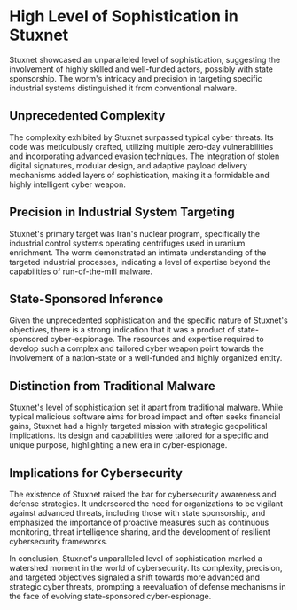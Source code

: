 # High Level of Sophistication in Stuxnet

Stuxnet showcased an unparalleled level of sophistication, suggesting the involvement of highly skilled and well-funded actors, possibly with state sponsorship. The worm's intricacy and precision in targeting specific industrial systems distinguished it from conventional malware.

## Unprecedented Complexity

The complexity exhibited by Stuxnet surpassed typical cyber threats. Its code was meticulously crafted, utilizing multiple zero-day vulnerabilities and incorporating advanced evasion techniques. The integration of stolen digital signatures, modular design, and adaptive payload delivery mechanisms added layers of sophistication, making it a formidable and highly intelligent cyber weapon.

## Precision in Industrial System Targeting

Stuxnet's primary target was Iran's nuclear program, specifically the industrial control systems operating centrifuges used in uranium enrichment. The worm demonstrated an intimate understanding of the targeted industrial processes, indicating a level of expertise beyond the capabilities of run-of-the-mill malware.

## State-Sponsored Inference

Given the unprecedented sophistication and the specific nature of Stuxnet's objectives, there is a strong indication that it was a product of state-sponsored cyber-espionage. The resources and expertise required to develop such a complex and tailored cyber weapon point towards the involvement of a nation-state or a well-funded and highly organized entity.

## Distinction from Traditional Malware

Stuxnet's level of sophistication set it apart from traditional malware. While typical malicious software aims for broad impact and often seeks financial gains, Stuxnet had a highly targeted mission with strategic geopolitical implications. Its design and capabilities were tailored for a specific and unique purpose, highlighting a new era in cyber-espionage.

## Implications for Cybersecurity

The existence of Stuxnet raised the bar for cybersecurity awareness and defense strategies. It underscored the need for organizations to be vigilant against advanced threats, including those with state sponsorship, and emphasized the importance of proactive measures such as continuous monitoring, threat intelligence sharing, and the development of resilient cybersecurity frameworks.

In conclusion, Stuxnet's unparalleled level of sophistication marked a watershed moment in the world of cybersecurity. Its complexity, precision, and targeted objectives signaled a shift towards more advanced and strategic cyber threats, prompting a reevaluation of defense mechanisms in the face of evolving state-sponsored cyber-espionage.